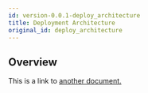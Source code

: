 ```yaml
---
id: version-0.0.1-deploy_architecture
title: Deployment Architecture
original_id: deploy_architecture
---
```


## Overview
This is a link to [another document.](intro/mission.md)  
